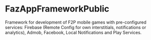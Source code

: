 # FazAppFrameworkPublic
Framework for development of F2P mobile games with pre-configured services: Firebase (Remote Config for own interstitials, notifications or analytics), Admob, Facebook, Local Notifications  and Play Services.
